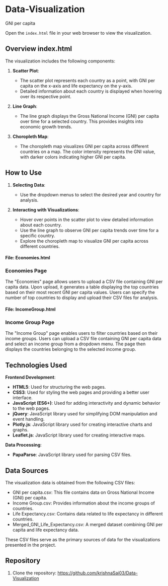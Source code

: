 # Data-Visualization
GNI per capita 

Open the `index.html` file in your web browser to view the visualization.

## Overview index.html

The visualization includes the following components:

1. **Scatter Plot**: 
   - The scatter plot represents each country as a point, with GNI per capita on the x-axis and life expectancy on the y-axis.
   - Detailed information about each country is displayed when hovering over its respective point.

2. **Line Graph**:
   - The line graph displays the Gross National Income (GNI) per capita over time for a selected country. This provides insights into economic growth trends.

3. **Choropleth Map**:
   - The choropleth map visualizes GNI per capita across different countries on a map. The color intensity represents the GNI value, with darker colors indicating higher GNI per capita.

## How to Use

1. **Selecting Data**:
   - Use the dropdown menus to select the desired year and country for analysis.

2. **Interacting with Visualizations**:
   - Hover over points in the scatter plot to view detailed information about each country.
   - Use the line graph to observe GNI per capita trends over time for a specific country.
   - Explore the choropleth map to visualize GNI per capita across different countries.

#### File: Economies.html
### Economies Page
The "Economies" page allows users to upload a CSV file containing GNI per capita data. Upon upload, it generates a table displaying the top countries based on their most recent GNI per capita values. Users can specify the number of top countries to display and upload their CSV files for analysis.


#### File: IncomeGroup.html
### Income Group Page
The "Income Group" page enables users to filter countries based on their income groups. Users can upload a CSV file containing GNI per capita data and select an income group from a dropdown menu. The page then displays the countries belonging to the selected income group.

## Technologies Used

**Frontend Development**:
  - **HTML5**: Used for structuring the web pages.
  - **CSS3**: Used for styling the web pages and providing a better user interface.
  - **JavaScript (ES6+)**: Used for adding interactivity and dynamic behavior to the web pages.
  - **jQuery**: JavaScript library used for simplifying DOM manipulation and event handling.
  - **Plotly.js**: JavaScript library used for creating interactive charts and graphs.
  - **Leaflet.js**: JavaScript library used for creating interactive maps.

**Data Processing**:
  - **PapaParse**: JavaScript library used for parsing CSV files.

## Data Sources

The visualization data is obtained from the following CSV files:

- GNI per capita.csv: This file contains data on Gross National Income (GNI) per capita.
- Income Group.csv: Provides information about the income groups of countries.
- Life Expectancy.csv: Contains data related to life expectancy in different countries.
- Merged_GNI_Life_Expectancy.csv: A merged dataset combining GNI per capita and life expectancy data.

These CSV files serve as the primary sources of data for the visualizations presented in the project.


## Repository

1. Clone the repository: https://github.com/krishnaSai03/Data-Visualization



